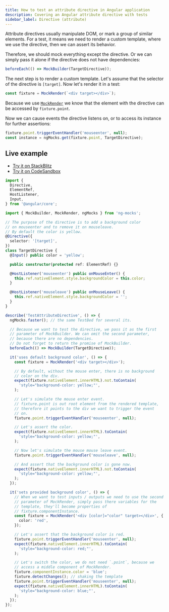 ```yaml
---
title: How to test an attribute directive in Angular application
description: Covering an Angular attribute directive with tests
sidebar_label: Directive (attribute)
---
```


Attribute directives usually manipulate DOM, or mark a group of similar elements.
For a test, it means we need to render a custom template, where we use the directive, then we can assert its behavior.

Therefore, we should mock everything except the directive.
Or we can simply pass it alone if the directive does not have dependencies:

```ts
beforeEach(() => MockBuilder(TargetDirective));
```

The next step is to render a custom template. Let's assume that the selector of the directive is `[target]`.
Now let's render it in a test:

```ts
const fixture = MockRender(`<div target></div>`);
```

Because we use [`MockRender`](https://www.npmjs.com/package/ng-mocks#mockrender) we know that the element with the directive can be accessed by
`fixture.point`.

Now we can cause events the directive listens on,
or to access its instance for further assertions:

```ts
fixture.point.triggerEventHandler('mouseenter', null);
const instance = ngMocks.get(fixture.point, TargetDirective);
```

## Live example

- [Try it on StackBlitz](https://stackblitz.com/github/help-me-mom/ng-mocks-sandbox/tree/tests?file=src/examples/TestAttributeDirective/test.spec.ts&initialpath=%3Fspec%3DTestAttributeDirective)
- [Try it on CodeSandbox](https://codesandbox.io/s/github/help-me-mom/ng-mocks-sandbox/tree/tests?file=/src/examples/TestAttributeDirective/test.spec.ts&initialpath=%3Fspec%3DTestAttributeDirective)

```ts title="https://github.com/help-me-mom/ng-mocks/blob/master/examples/TestAttributeDirective/test.spec.ts"
import {
  Directive,
  ElementRef,
  HostListener,
  Input,
} from '@angular/core';

import { MockBuilder, MockRender, ngMocks } from 'ng-mocks';

// The purpose of the directive is to add a background color
// on mouseenter and to remove it on mouseleave.
// By default the color is yellow.
@Directive({
  selector: '[target]',
})
class TargetDirective {
  @Input() public color = 'yellow';

  public constructor(protected ref: ElementRef) {}

  @HostListener('mouseenter') public onMouseEnter() {
    this.ref.nativeElement.style.backgroundColor = this.color;
  }

  @HostListener('mouseleave') public onMouseLeave() {
    this.ref.nativeElement.style.backgroundColor = '';
  }
}

describe('TestAttributeDirective', () => {
  ngMocks.faster(); // the same TestBed for several its.

  // Because we want to test the directive, we pass it as the first
  // parameter of MockBuilder. We can omit the second parameter,
  // because there are no dependencies.
  // Do not forget to return the promise of MockBuilder.
  beforeEach(() => MockBuilder(TargetDirective));

  it('uses default background color', () => {
    const fixture = MockRender('<div target></div>');

    // By default, without the mouse enter, there is no background
    // color on the div.
    expect(fixture.nativeElement.innerHTML).not.toContain(
      'style="background-color: yellow;"',
    );

    // Let's simulate the mouse enter event.
    // fixture.point is out root element from the rendered template,
    // therefore it points to the div we want to trigger the event
    // on.
    fixture.point.triggerEventHandler('mouseenter', null);

    // Let's assert the color.
    expect(fixture.nativeElement.innerHTML).toContain(
      'style="background-color: yellow;"',
    );

    // Now let's simulate the mouse mouse leave event.
    fixture.point.triggerEventHandler('mouseleave', null);

    // And assert that the background color is gone now.
    expect(fixture.nativeElement.innerHTML).not.toContain(
      'style="background-color: yellow;"',
    );
  });

  it('sets provided background color', () => {
    // When we want to test inputs / outputs we need to use the second
    // parameter of MockRender, simply pass there variables for the
    // template, they'll become properties of
    // fixture.componentInstance.
    const fixture = MockRender('<div [color]="color" target></div>', {
      color: 'red',
    });

    // Let's assert that the background color is red.
    fixture.point.triggerEventHandler('mouseenter', null);
    expect(fixture.nativeElement.innerHTML).toContain(
      'style="background-color: red;"',
    );

    // Let's switch the color, we do not need `.point`, because we
    // access a middle component of MockRender.
    fixture.componentInstance.color = 'blue';
    fixture.detectChanges(); // shaking the template
    fixture.point.triggerEventHandler('mouseenter', null);
    expect(fixture.nativeElement.innerHTML).toContain(
      'style="background-color: blue;"',
    );
  });
});
```
